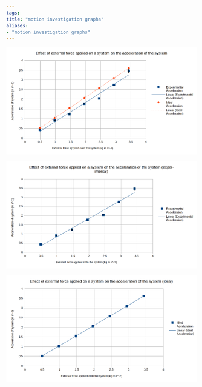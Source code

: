 ```yaml
---
tags: 
title: "motion investigation graphs"
aliases:
- "motion investigation graphs"
---
```


![](assets/both.png)

![](assets/experimental.png)

![](assets/ideal.png)